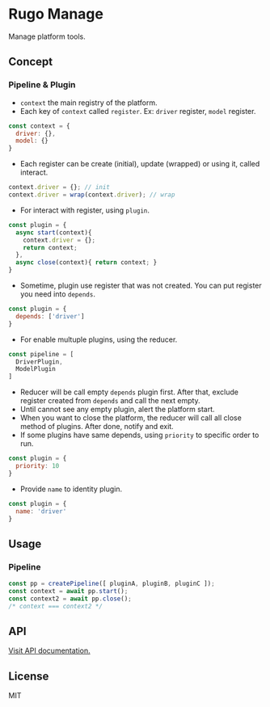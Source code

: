 # Rugo Manage

Manage platform tools.

## Concept

### Pipeline & Plugin

- `context` the main registry of the platform.
- Each key of `context` called `register`. Ex: `driver` register, `model` register.

```js
const context = {
  driver: {},
  model: {}
}
```

- Each register can be create (initial), update (wrapped) or using it, called interact.

```js
context.driver = {}; // init
context.driver = wrap(context.driver); // wrap
```

- For interact with register, using `plugin`.

```js
const plugin = {
  async start(context){ 
    context.driver = {};
    return context;
  },
  async close(context){ return context; }
}
```

- Sometime, plugin use register that was not created. You can put register you need into `depends`.

```js
const plugin = {
  depends: ['driver']
}
```

- For enable multuple plugins, using the reducer.

```js
const pipeline = [
  DriverPlugin,
  ModelPlugin
]
```

- Reducer will be call empty `depends` plugin first. After that, exclude register created from `depends` and call the next empty.
- Until cannot see any empty plugin, alert the platform start.
- When you want to close the platform, the reducer will call all close method of plugins. After done, notify and exit.
- If some plugins have same depends, using `priority` to specific order to run.

```js
const plugin = {
  priority: 10
}
```

- Provide `name` to identity plugin.

```js
const plugin = {
  name: 'driver'
}
```

## Usage

### Pipeline

```js
const pp = createPipeline([ pluginA, pluginB, pluginC ]);
const context = await pp.start();
const context2 = await pp.close();
/* context === context2 */
```

## API

[Visit API documentation.](./docs/API.md)

## License

MIT